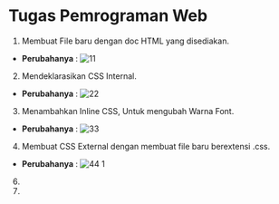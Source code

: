 # Tugas Pemrograman Web

1. Membuat File baru dengan doc HTML yang disediakan. 
- **Perubahanya** :
![11](https://user-images.githubusercontent.com/56239989/113124116-64670480-923f-11eb-84c7-36136f2c85d9.jpg)
2. Mendeklarasikan CSS Internal. 
- **Perubahanya** :
![22](https://user-images.githubusercontent.com/56239989/113124128-6630c800-923f-11eb-8251-2ce31a1351c7.jpg)
3. Menambahkan Inline CSS, Untuk mengubah Warna Font. 
- **Perubahanya** :
![33](https://user-images.githubusercontent.com/56239989/113124534-cde71300-923f-11eb-9f71-d2de3fe9ab1b.jpg)
4. Membuat CSS External dengan membuat file baru berextensi .css.
- **Perubahanya** :
![44 1](https://user-images.githubusercontent.com/56239989/113124540-cf184000-923f-11eb-9167-a156f0728cc0.jpg)
6. 
7. 
